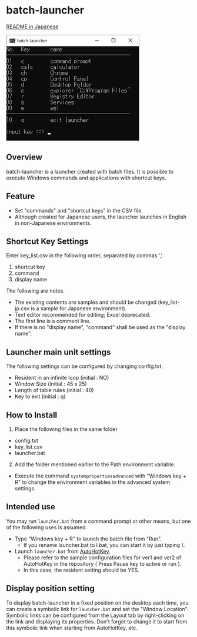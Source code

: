 # batch-launcher

[README in Japanese](README.md)

![batch-launcher](png/launcher-en.png)

## Overview
batch-launcher is a launcher created with batch files.
It is possible to execute Windows commands and applications with shortcut keys.

## Feature
* Set "commands" and "shortcut keys" in the CSV file.
* Although created for Japanese users, the launcher launches in English in non-Japanese environments.

## Shortcut Key Settings
Enter key_list.csv in the following order, separated by commas ','.

1. shortcut key
2. command
3. display name

The following are notes.

*  The existing contents are samples and should be changed (key_list-jp.csv is a sample for Japanese environment).
* Text editor recommended for editing; Excel deprecated.
* The first line is a comment line.
* If there is no "display name", "command" shall be used as the "display name".

## Launcher main unit settings
The following settings can be configured by changing config.txt.
* Resident in an infinite loop (initial : NO)
* Window Size (initial : 45 x 25)
* Length of table rules (initial : 40)
* Key to exit (initial : q)

## How to Install
1. Place the following files in the same folder
* config.txt
* key_list.csv
* launcher.bat

2. Add the folder mentioned earlier to the Path environment variable.
* Execute the command `systempropertiesadvanced` with "Windows key + R" to change the environment variables in the advanced system settings.

## Intended use
You may run `launcher.bat` from a command prompt or other means, but one of the following uses is assumed.
* Type "Windows key + R" to launch the batch file from "Run".
  * If you rename launcher.bat to l.bat, you can start it by just typing `l`.
* Launch `launcher.bat` from [AutoHotKey](https://www.autohotkey.com/).
  * Please refer to the sample configuration files for ver1 and ver2 of AutoHotKey in the repository ( Press Pause key to active or run ).
  * In this case, the resident setting should be YES.

## Display position setting
To display batch-launcher in a fixed position on the desktop each time, you can create a symbolic link for `launcher.bat` and set the "Window Location".
Symbolic links can be configured from the Layout tab by right-clicking on the link and displaying its properties.
Don't forget to change it to start from this symbolic link when starting from AutoHotKey, etc.
